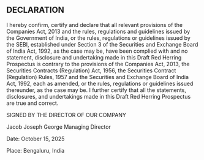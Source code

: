 ## DECLARATION

I hereby confirm, certify and declare that all relevant provisions of the Companies Act, 2013 and the rules, regulations and guidelines issued by the Government of India, or the rules, regulations or guidelines issued by the SEBI, established under Section 3 of the Securities and Exchange Board of India Act, 1992, as the case may be, have been complied with and no statement, disclosure and undertaking made in this Draft Red Herring Prospectus is contrary to the provisions of the Companies Act, 2013, the Securities Contracts (Regulation) Act, 1956, the Securities Contract (Regulation) Rules, 1957 and the Securities and Exchange Board of India Act, 1992, each as amended, or the rules, regulations or guidelines issued thereunder, as the case may be. I further certify that all the statements, disclosures, and undertakings made in this Draft Red Herring Prospectus are true and correct.

SIGNED BY THE DIRECTOR OF OUR COMPANY

Jacob Joseph George
Managing Director

Date: October 15, 2025

Place: Bengaluru, India
